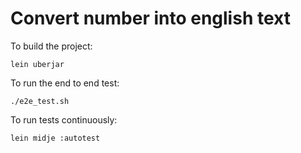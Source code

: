 # Convert number into english text

To build the project:
```
lein uberjar
```

To run the end to end test:

```
./e2e_test.sh
```

To run tests continuously:
```
lein midje :autotest
```

